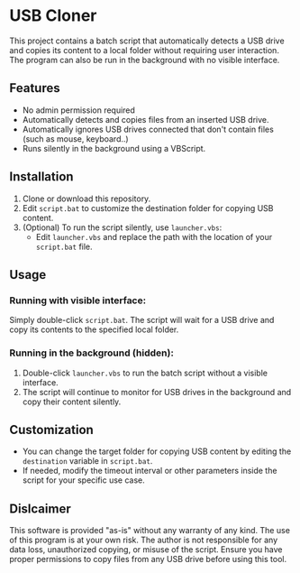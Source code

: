 # USB Cloner

This project contains a batch script that automatically detects a USB drive and copies its content to a local folder without requiring user interaction. The program can also be run in the background with no visible interface.

## Features
- No admin permission required
- Automatically detects and copies files from an inserted USB drive.
- Automatically ignores USB drives connected that don't contain files (such as mouse, keyboard..)
- Runs silently in the background using a VBScript.

## Installation

1. Clone or download this repository.
2. Edit `script.bat` to customize the destination folder for copying USB content.
3. (Optional) To run the script silently, use `launcher.vbs`:
   - Edit `launcher.vbs` and replace the path with the location of your `script.bat` file.

## Usage

### Running with visible interface:
Simply double-click `script.bat`. The script will wait for a USB drive and copy its contents to the specified local folder.

### Running in the background (hidden):
1. Double-click `launcher.vbs` to run the batch script without a visible interface.
2. The script will continue to monitor for USB drives in the background and copy their content silently.

## Customization

- You can change the target folder for copying USB content by editing the `destination` variable in `script.bat`.
- If needed, modify the timeout interval or other parameters inside the script for your specific use case.

## Dislcaimer
This software is provided "as-is" without any warranty of any kind. The use of this program is at your own risk. The author is not responsible for any data loss, unauthorized copying, or misuse of the script. Ensure you have proper permissions to copy files from any USB drive before using this tool.

